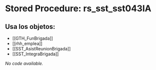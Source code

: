 # Stored Procedure: rs_sst_sst043IA

## Usa los objetos:
- [[GTH_FunBrigada]]
- [[rhh_emplea]]
- [[SST_AsistReunionBrigada]]
- [[SST_IntegraBrigada]]

*No code available.*
